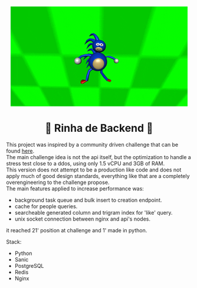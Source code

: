 <p align="center">
  <img src="/gif/sanic.gif"/>
</p>

<h1 align="center"> 🐍 Rinha de Backend 🐍 </h1>

This project was inspired by a community driven challenge that can be found <a href="https://github.com/zanfranceschi/rinha-de-backend-2023-q3">here</a>.   
The main challenge idea is not the api itself, but the optimization to handle a stress test close to a ddos, using only 1.5 vCPU and 3GB of RAM.   
This version does not attempt to be a production like code and does not apply much of good design standards, everything like that are a completely overengineering to the challenge propose.   
The main features applied to increase performance was:   

- background task queue and bulk insert to creation endpoint.   
- cache for people queries.   
- searcheable generated column and trigram index for 'like' query.   
- unix socket connection between nginx and api's nodes.   

it reached 21' position at challenge and 1' made in python.   

Stack:   
- Python
- Sanic
- PostgreSQL
- Redis
- Nginx
